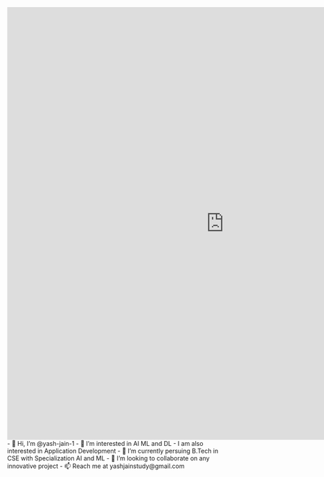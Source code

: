 <iframe style="border: none" width="1000" height="1000" src="https://rive.app/community/4153-8584-404-land/embed" allowfullscreen></iframe>
- 👋 Hi, I’m @yash-jain-1 
- 👀 I’m interested in AI ML and DL
- I am also interested in Application Development 
- 🌱 I’m currently persuing B.Tech in CSE with Specialization AI and ML
- 💞️ I’m looking to collaborate on any innovative project
- 📫 Reach me at yashjainstudy@gmail.com

<!---
yash-jain-1/yash-jain-1 is a ✨ special ✨ repository because its `README.md` (this file) appears on your GitHub profile.
You can click the Preview link to take a look at your changes.
--->

